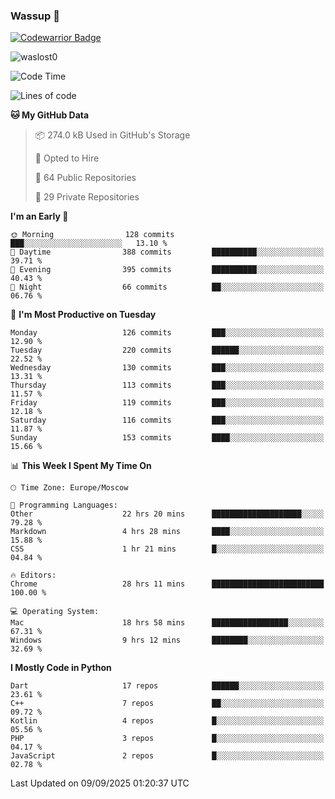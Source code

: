 ### Wassup 👋

[![Codewarrior Badge](https://www.codewars.com/users/waslost/badges/small)](https://www.codewars.com/users/waslost)

<p align="left"> <img src="https://komarev.com/ghpvc/?username=waslost0" alt="waslost0" /></p>

<!--START_SECTION:waka-->
![Code Time](http://img.shields.io/badge/Code%20Time-6%2C166%20hrs%2051%20mins-blue)

![Lines of code](https://img.shields.io/badge/From%20Hello%20World%20I%27ve%20Written-1.5%20million%20lines%20of%20code-blue)

**🐱 My GitHub Data** 

> 📦 274.0 kB Used in GitHub's Storage 
 > 
> 💼 Opted to Hire
 > 
> 📜 64 Public Repositories 
 > 
> 🔑 29 Private Repositories 
 > 
**I'm an Early 🐤** 

```text
🌞 Morning                128 commits         ███░░░░░░░░░░░░░░░░░░░░░░   13.10 % 
🌆 Daytime                388 commits         ██████████░░░░░░░░░░░░░░░   39.71 % 
🌃 Evening                395 commits         ██████████░░░░░░░░░░░░░░░   40.43 % 
🌙 Night                  66 commits          ██░░░░░░░░░░░░░░░░░░░░░░░   06.76 % 
```
📅 **I'm Most Productive on Tuesday** 

```text
Monday                   126 commits         ███░░░░░░░░░░░░░░░░░░░░░░   12.90 % 
Tuesday                  220 commits         ██████░░░░░░░░░░░░░░░░░░░   22.52 % 
Wednesday                130 commits         ███░░░░░░░░░░░░░░░░░░░░░░   13.31 % 
Thursday                 113 commits         ███░░░░░░░░░░░░░░░░░░░░░░   11.57 % 
Friday                   119 commits         ███░░░░░░░░░░░░░░░░░░░░░░   12.18 % 
Saturday                 116 commits         ███░░░░░░░░░░░░░░░░░░░░░░   11.87 % 
Sunday                   153 commits         ████░░░░░░░░░░░░░░░░░░░░░   15.66 % 
```


📊 **This Week I Spent My Time On** 

```text
🕑︎ Time Zone: Europe/Moscow

💬 Programming Languages: 
Other                    22 hrs 20 mins      ████████████████████░░░░░   79.28 % 
Markdown                 4 hrs 28 mins       ████░░░░░░░░░░░░░░░░░░░░░   15.88 % 
CSS                      1 hr 21 mins        █░░░░░░░░░░░░░░░░░░░░░░░░   04.84 % 

🔥 Editors: 
Chrome                   28 hrs 11 mins      █████████████████████████   100.00 % 

💻 Operating System: 
Mac                      18 hrs 58 mins      █████████████████░░░░░░░░   67.31 % 
Windows                  9 hrs 12 mins       ████████░░░░░░░░░░░░░░░░░   32.69 % 
```

**I Mostly Code in Python** 

```text
Dart                     17 repos            ██████░░░░░░░░░░░░░░░░░░░   23.61 % 
C++                      7 repos             ██░░░░░░░░░░░░░░░░░░░░░░░   09.72 % 
Kotlin                   4 repos             █░░░░░░░░░░░░░░░░░░░░░░░░   05.56 % 
PHP                      3 repos             █░░░░░░░░░░░░░░░░░░░░░░░░   04.17 % 
JavaScript               2 repos             █░░░░░░░░░░░░░░░░░░░░░░░░   02.78 % 
```




 Last Updated on 09/09/2025 01:20:37 UTC
<!--END_SECTION:waka-->

